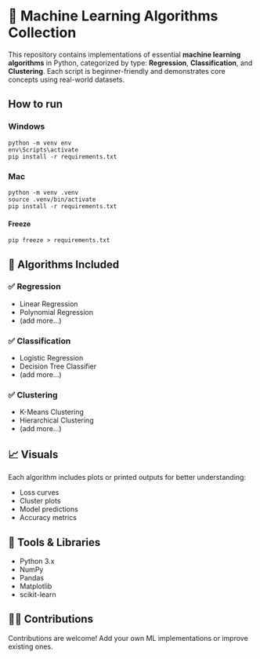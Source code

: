 # 🤖 Machine Learning Algorithms Collection

This repository contains implementations of essential **machine learning algorithms** in Python, categorized by type: **Regression**, **Classification**, and **Clustering**. Each script is beginner-friendly and demonstrates core concepts using real-world datasets.

## How to run

### Windows

```commandline
python -m venv env
env\Scripts\activate
pip install -r requirements.txt
```

### Mac

```commandline
python -m venv .venv
source .venv/bin/activate
pip install -r requirements.txt
```

#### Freeze

```commandline
pip freeze > requirements.txt
```

## 📌 Algorithms Included

### ✅ Regression

- Linear Regression
- Polynomial Regression
- (add more...)

### ✅ Classification

- Logistic Regression
- Decision Tree Classifier
- (add more...)

### ✅ Clustering

- K-Means Clustering
- Hierarchical Clustering
- (add more...)

## 📈 Visuals

Each algorithm includes plots or printed outputs for better understanding:

- Loss curves
- Cluster plots
- Model predictions
- Accuracy metrics

## 🔧 Tools & Libraries

- Python 3.x
- NumPy
- Pandas
- Matplotlib
- scikit-learn

## 🙋‍♂️ Contributions

Contributions are welcome! Add your own ML implementations or improve existing ones.
